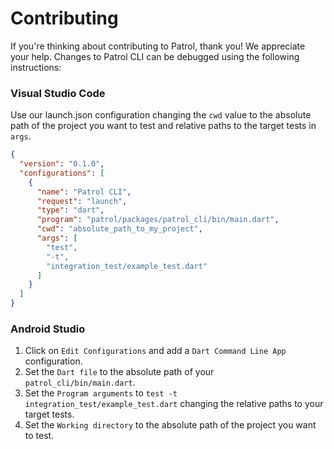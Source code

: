 # Contributing

If you're thinking about contributing to Patrol, thank you! We appreciate your help.
Changes to Patrol CLI can be debugged using the following instructions:

### Visual Studio Code

Use our launch.json configuration changing the `cwd` value to the absolute path of the project you
want to test and relative paths to the target tests in `args`.

```json
{
  "version": "0.1.0",
  "configurations": [
    {
      "name": "Patrol CLI",
      "request": "launch",
      "type": "dart",
      "program": "patrol/packages/patrol_cli/bin/main.dart",
      "cwd": "absolute_path_to_my_project",
      "args": [
        "test",
        "-t",
        "integration_test/example_test.dart"
      ]
    }
  ]
}
```

### Android Studio

1. Click on `Edit Configurations` and add a `Dart Command Line App` configuration.
2. Set the `Dart file` to the absolute path of your `patrol_cli/bin/main.dart`.
3. Set the `Program arguments` to `test -t integration_test/example_test.dart` changing the
   relative paths to your target tests.
4. Set the `Working directory` to the absolute path of the project you want to test.

